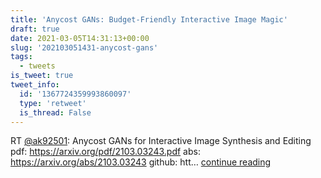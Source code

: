```yaml
---
title: 'Anycost GANs: Budget-Friendly Interactive Image Magic'
draft: true
date: 2021-03-05T14:31:13+00:00
slug: '202103051431-anycost-gans'
tags:
  - tweets
is_tweet: true
tweet_info:
  id: '1367724359993860097'
  type: 'retweet'
  is_thread: False
---
```




RT [@ak92501](https://x.com/ak92501): Anycost GANs for Interactive Image Synthesis and Editing
pdf: <https://arxiv.org/pdf/2103.03243.pdf>
abs: <https://arxiv.org/abs/2103.03243>
github: htt… [continue reading](https://x.com/sytelus/status/1367724359993860097)
